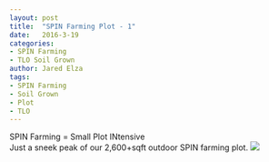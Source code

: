 ```yaml
---
layout: post
title:  "SPIN Farming Plot - 1"
date:   2016-3-19
categories:
- SPIN Farming
- TLO Soil Grown
author: Jared Elza
tags: 
- SPIN Farming
- Soil Grown
- Plot
- TLO
---
```

SPIN Farming = Small Plot INtensive
<br>
Just a sneek peak of our 2,600+sqft outdoor SPIN farming plot.
[![](http://i.imgur.com/3p2DN6n.jpg)](http://i.imgur.com/3p2DN6n.jpg)

